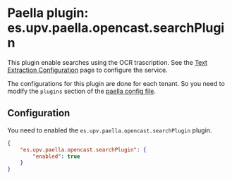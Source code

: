 Paella plugin: es.upv.paella.opencast.searchPlugin
==================================================

This plugin enable searches using the OCR trascription. See the [Text Extraction Configuration](../../../textextraction/)
page to configure the service.

The configurations for this plugin are done for each tenant. So you need to modify the `plugins`
section of the [paella config file](../configuration.md).


Configuration
-------------

You need to enabled the `es.upv.paella.opencast.searchPlugin` plugin.

```json
{
    "es.upv.paella.opencast.searchPlugin": {
        "enabled": true
    }    
}
```
